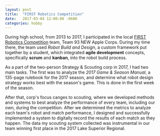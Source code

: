 ```yaml
---
layout: post
title:  "FIRST Robotics Competition"
date:   2017-03-04 12:00:00 -0600
categories: hobby
---
```

During high school, from 2013 to 2017, I participated in the local [FIRST Robotics Competition][frc] team, Team 93 NEW Apple Corps. During my time there, the team used _Robot Build and Design_, a custom framework put together by a student, which integrated **agile development** concepts, specifically **scrum** and **kanban**, into the robot build process.

As a part of the two-person Strategy & Scouting corp in 2017, I had two main tasks. The first was to analyze the _2017 Game & Season Manual_, a 135-page rulebook for the 2017 season, and determine what robot design strategy works best with the season's game. This is done in the first week of the season.

After that, corp's focus canges to scouting, where we developed methods and systems to best analyze the performance of every team, including our own, during the competition. After we determined the metrics to analyze each team's robot and match performance, I designed and successfully implemented a system to digitally record the results of each match as they happen. The data my scouting system collected was instrumental in our team winning first place in the 2017 Lake Superior Regional.


[frc]: https://www.firstinspires.org/robotics/frc
